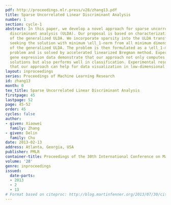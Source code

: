 ```yaml
---
pdf: http://proceedings.mlr.press/v28/zhang13.pdf
title: Sparse Uncorrelated Linear Discriminant Analysis
number: 1
section: cycle-1
abstract: In this paper, we develop a novel approach for sparse uncorrelated linear
  discriminant analysis (ULDA). Our proposal is based on characterization of all solutions
  of the generalized ULDA. We incorporate sparsity into the ULDA transformation by
  seeking the solution with minimum \ell_1-norm from all minimum dimension solutions
  of the generalized ULDA. The problem is then formulated as a \ell_1-minimization
  problem and is solved by accelerated linearized Bregman method. Experiments on high-dimensional
  gene expression data demonstrate that our approach not only computes extremely sparse
  solutions but also performs well in classification. Experimental results also show
  that our approach can help for data visualization in low-dimensional space.
layout: inproceedings
series: Proceedings of Machine Learning Research
id: zhang13
month: 0
tex_title: Sparse Uncorrelated Linear Discriminant Analysis
firstpage: 45
lastpage: 52
page: 45-52
order: 45
cycles: false
author:
- given: Xiaowei
  family: Zhang
- given: Delin
  family: Chu
date: 2013-02-13
address: Atlanta, Georgia, USA
publisher: PMLR
container-title: Proceedings of the 30th International Conference on Machine Learning
volume: '28'
genre: inproceedings
issued:
  date-parts:
  - 2013
  - 2
  - 13
# Format based on citeproc: http://blog.martinfenner.org/2013/07/30/citeproc-yaml-for-bibliographies/
---
```

